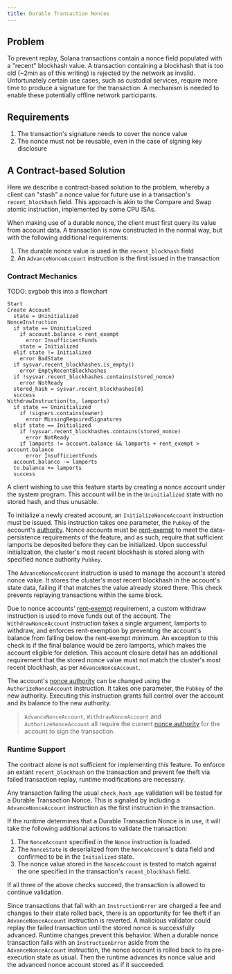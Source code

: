 ```yaml
---
title: Durable Transaction Nonces
---
```


## Problem

To prevent replay, Solana transactions contain a nonce field populated with a "recent" blockhash value. A transaction containing a blockhash that is too old (~2min as of this writing) is rejected by the network as invalid. Unfortunately certain use cases, such as custodial services, require more time to produce a signature for the transaction. A mechanism is needed to enable these potentially offline network participants.

## Requirements

1. The transaction's signature needs to cover the nonce value
2. The nonce must not be reusable, even in the case of signing key disclosure

## A Contract-based Solution

Here we describe a contract-based solution to the problem, whereby a client can "stash" a nonce value for future use in a transaction's `recent_blockhash` field. This approach is akin to the Compare and Swap atomic instruction, implemented by some CPU ISAs.

When making use of a durable nonce, the client must first query its value from account data. A transaction is now constructed in the normal way, but with the following additional requirements:

1. The durable nonce value is used in the `recent_blockhash` field
2. An `AdvanceNonceAccount` instruction is the first issued in the transaction

### Contract Mechanics

TODO: svgbob this into a flowchart

```text
Start
Create Account
  state = Uninitialized
NonceInstruction
  if state == Uninitialized
    if account.balance < rent_exempt
      error InsufficientFunds
    state = Initialized
  elif state != Initialized
    error BadState
  if sysvar.recent_blockhashes.is_empty()
    error EmptyRecentBlockhashes
  if !sysvar.recent_blockhashes.contains(stored_nonce)
    error NotReady
  stored_hash = sysvar.recent_blockhashes[0]
  success
WithdrawInstruction(to, lamports)
  if state == Uninitialized
    if !signers.contains(owner)
      error MissingRequiredSignatures
  elif state == Initialized
    if !sysvar.recent_blockhashes.contains(stored_nonce)
      error NotReady
    if lamports != account.balance && lamports + rent_exempt > account.balance
      error InsufficientFunds
  account.balance -= lamports
  to.balance += lamports
  success
```

A client wishing to use this feature starts by creating a nonce account under the system program. This account will be in the `Uninitialized` state with no stored hash, and thus unusable.

To initialize a newly created account, an `InitializeNonceAccount` instruction must be issued. This instruction takes one parameter, the `Pubkey` of the account's [authority](../offline-signing/durable-nonce.md#nonce-authority). Nonce accounts must be [rent-exempt](rent.md#two-tiered-rent-regime) to meet the data-persistence requirements of the feature, and as such, require that sufficient lamports be deposited before they can be initialized. Upon successful initialization, the cluster's most recent blockhash is stored along with specified nonce authority `Pubkey`.

The `AdvanceNonceAccount` instruction is used to manage the account's stored nonce value. It stores the cluster's most recent blockhash in the account's state data, failing if that matches the value already stored there. This check prevents replaying transactions within the same block.

Due to nonce accounts' [rent-exempt](rent.md#two-tiered-rent-regime) requirement, a custom withdraw instruction is used to move funds out of the account. The `WithdrawNonceAccount` instruction takes a single argument, lamports to withdraw, and enforces rent-exemption by preventing the account's balance from falling below the rent-exempt minimum. An exception to this check is if the final balance would be zero lamports, which makes the account eligible for deletion. This account closure detail has an additional requirement that the stored nonce value must not match the cluster's most recent blockhash, as per `AdvanceNonceAccount`.

The account's [nonce authority](../offline-signing/durable-nonce.md#nonce-authority) can be changed using the `AuthorizeNonceAccount` instruction. It takes one parameter, the `Pubkey` of the new authority. Executing this instruction grants full control over the account and its balance to the new authority.

> `AdvanceNonceAccount`, `WithdrawNonceAccount` and `AuthorizeNonceAccount` all require the current [nonce authority](../offline-signing/durable-nonce.md#nonce-authority) for the account to sign the transaction.

### Runtime Support

The contract alone is not sufficient for implementing this feature. To enforce an extant `recent_blockhash` on the transaction and prevent fee theft via failed transaction replay, runtime modifications are necessary.

Any transaction failing the usual `check_hash_age` validation will be tested for a Durable Transaction Nonce. This is signaled by including a `AdvanceNonceAccount` instruction as the first instruction in the transaction.

If the runtime determines that a Durable Transaction Nonce is in use, it will take the following additional actions to validate the transaction:

1. The `NonceAccount` specified in the `Nonce` instruction is loaded.
2. The `NonceState` is deserialized from the `NonceAccount`'s data field and confirmed to be in the `Initialized` state.
3. The nonce value stored in the `NonceAccount` is tested to match against the one specified in the transaction's `recent_blockhash` field.

If all three of the above checks succeed, the transaction is allowed to continue validation.

Since transactions that fail with an `InstructionError` are charged a fee and changes to their state rolled back, there is an opportunity for fee theft if an `AdvanceNonceAccount` instruction is reverted. A malicious validator could replay the failed transaction until the stored nonce is successfully advanced. Runtime changes prevent this behavior. When a durable nonce transaction fails with an `InstructionError` aside from the `AdvanceNonceAccount` instruction, the nonce account is rolled back to its pre-execution state as usual. Then the runtime advances its nonce value and the advanced nonce account stored as if it succeeded.
